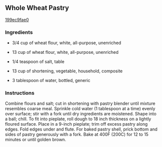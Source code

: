 ## Whole Wheat Pastry

[199ec9fae0](https://recipeland.com/recipe/v/whole-wheat-pastry-32511)

### Ingredients

 - 3/4 cup of wheat flour, white, all-purpose, unenriched

 - 13 cup of wheat flour, white, all-purpose, unenriched

 - 1/4 teaspoon of salt, table

 - 13 cup of shortening, vegetable, household, composite

 - 3 tablespoon of water, bottled, generic

### Instructions

Combine flours and salt; cut in shortening with pastry blender until mixture resembles coarse meal. Sprinkle cold water (1 tablespoon at a time) evenly over surface; stir with a fork until dry ingredients are moistened. Shape into a ball; chill. To fit into pieplate, roll dough to 18 inch thickness on a lightly floured surface. Place in a 9-inch pieplate; trim off excess pastry along edges. Fold edges under and flute. For baked pastry shell, prick bottom and sides of pastry generously with a fork. Bake at 400F (200C) for 12 to 15 minutes or until golden brown.
